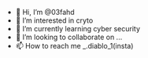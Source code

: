 - 👋 Hi, I’m @03fahd
- 👀 I’m interested in cryto
- 🌱 I’m currently learning cyber security
- 💞️ I’m looking to collaborate on ...
- 📫 How to reach me _.diablo_1(insta)

<!---
03fahd/03fahd is a ✨ special ✨ repository because its `README.md` (this file) appears on your GitHub profile.
You can click the Preview link to take a look at your changes.
--->
